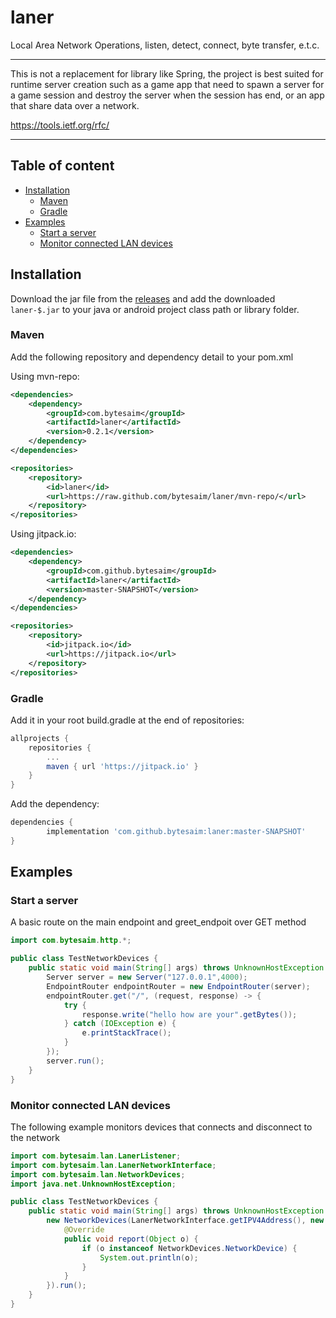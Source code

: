# laner

Local Area Network Operations, listen, detect, connect, byte transfer, e.t.c.</p>

---
This is not a replacement for library like Spring, the project is best suited for runtime server creation such as 
a game app that need to spawn a server for a game session and destroy the server when the session has end, or an 
app that share data over a network. 

https://tools.ietf.org/rfc/
___

## Table of content
- [Installation](#installation)
    - [Maven](#maven)
    - [Gradle](#gradle)
- [Examples](#examples)
    - [Start a server](#start-a-server)
    - [Monitor connected LAN devices](#monitor-connected-lan-devices)
    
## Installation

Download the jar file from the [releases](https://github.com/bytesaim/laner/releases) and add the downloaded `laner-$.jar` to your java or android project class path or library folder.

### Maven 

Add the following repository and dependency detail to your pom.xml

Using mvn-repo:

```xml
<dependencies>
    <dependency>
        <groupId>com.bytesaim</groupId>
        <artifactId>laner</artifactId>
        <version>0.2.1</version>
    </dependency>
</dependencies>

<repositories>
    <repository>
        <id>laner</id>
        <url>https://raw.github.com/bytesaim/laner/mvn-repo/</url>
    </repository>
</repositories>
```

Using jitpack.io:

```xml
<dependencies>
    <dependency>
        <groupId>com.github.bytesaim</groupId>
        <artifactId>laner</artifactId>
        <version>master-SNAPSHOT</version>
    </dependency>
</dependencies>

<repositories>
    <repository>
        <id>jitpack.io</id>
        <url>https://jitpack.io</url>
    </repository>
</repositories>
```

### Gradle

Add it in your root build.gradle at the end of repositories:

```gradle
allprojects {
    repositories {
        ...
        maven { url 'https://jitpack.io' }
    }
}
```
Add the dependency:

```gradle
dependencies {
        implementation 'com.github.bytesaim:laner:master-SNAPSHOT'
}
```

## Examples

### Start a server

A basic route on the main endpoint and greet_endpoit over GET method

```java
import com.bytesaim.http.*;

public class TestNetworkDevices {
    public static void main(String[] args) throws UnknownHostException {
        Server server = new Server("127.0.0.1",4000);
        EndpointRouter endpointRouter = new EndpointRouter(server);
        endpointRouter.get("/", (request, response) -> {
            try {
                response.write("hello how are your".getBytes());
            } catch (IOException e) {
                e.printStackTrace();
            }
        });
        server.run();
    }
}
```

### Monitor connected LAN devices

The following example monitors devices that connects and disconnect to the network 

```java
import com.bytesaim.lan.LanerListener;
import com.bytesaim.lan.LanerNetworkInterface;
import com.bytesaim.lan.NetworkDevices;
import java.net.UnknownHostException;

public class TestNetworkDevices {
    public static void main(String[] args) throws UnknownHostException {
        new NetworkDevices(LanerNetworkInterface.getIPV4Address(), new LanerListener() {
            @Override
            public void report(Object o) {
                if (o instanceof NetworkDevices.NetworkDevice) {
                    System.out.println(o);
                }
            }
        }).run();
    }
}
```
